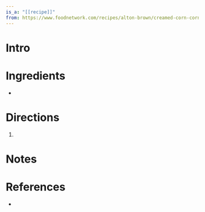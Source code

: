 ```yaml
---
is_a: "[[recipe]]"
from: https://www.foodnetwork.com/recipes/alton-brown/creamed-corn-cornbread-recipe-190996
---
```


# Intro

# Ingredients
*

# Directions
1)

# Notes

# References
- 
